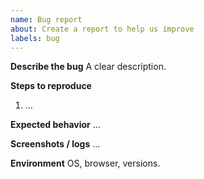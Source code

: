 ```yaml
---
name: Bug report
about: Create a report to help us improve
labels: bug
---
```


**Describe the bug**
A clear description.

**Steps to reproduce**
1. …

**Expected behavior**
…

**Screenshots / logs**
…

**Environment**
OS, browser, versions.
